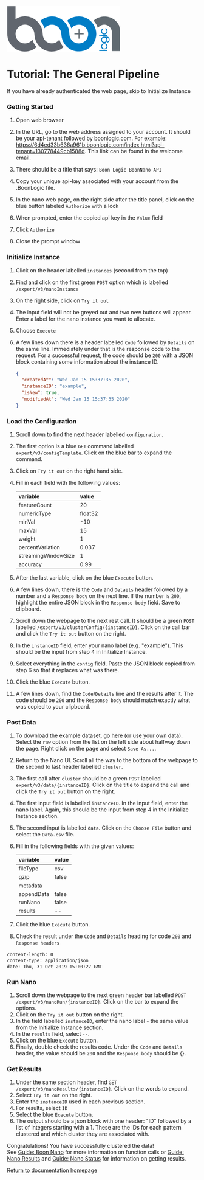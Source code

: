 ![Logo](../images/BoonLogic.png)
# Tutorial: The General Pipeline

If you have already authenticated the web page, skip to Initialize Instance
### Getting Started
1. Open web browser
2. In the URL, go to the web address assigned to your account. It should be your api-tenant followed by boonlogic.com. For example: https://6d4ed33b636a961b.boonlogic.com/index.html?api-tenant=130778449cb1588d. This link can be found in the welcome email.

3. There should be a title that says: `Boon Logic BoonNano API`
4. Copy your unique api-key associated with your account from the .BoonLogic file.
2. In the nano web page, on the right side after the title panel, click on the blue button labeled `Authorize` with a lock
3. When prompted, enter the copied api key in the `Value` field
4. Click `Authorize`
5. Close the prompt window

### Initialize Instance
1. Click on the header labelled `instances` (second from the top)
2. Find and click on the first green `POST` option which is labelled `/expert/v3/nanoInstance`
3. On the right side, click on `Try it out`
4. The input field will not be greyed out and two new buttons will appear. Enter a label for the nano instance you want to allocate.
4. Choose `Execute`
5. A few lines down there is a header labelled `Code` followed by `Details` on the same line. Immediately under that is the response code to the request. For a successful request, the code should be `200` with a JSON block containing some information about the instance ID.

    ```json
    {
      "createdAt": "Wed Jan 15 15:37:35 2020",
      "instanceID": "example",
      "isNew": true,
      "modifiedAt": "Wed Jan 15 15:37:35 2020"
    }
    ```

### Load the Configuration
1. Scroll down to find the next header labelled `configuration`.
2. The first option is a blue `GET` command labelled `expert/v3/configTemplate`. Click on the blue bar to expand the command.
3. Click on `Try it out` on the right hand side.
4. Fill in each field with the following values:  

    | variable | value |
    | ---| ---|
    | featureCount | 20 |
    | numericType | float32 |
    | minVal | -10 |
    | maxVal | 15 |
    | weight | 1 |
    | percentVariation | 0.037 |
    | streamingWindowSize | 1 |
    | accuracy | 0.99 |

5. After the last variable, click on the blue `Execute` button.
6. A few lines down, there is the `Code` and `Details` header followed by a number and a `Response body` on the next line. If the number is `200`, highlight the entire JSON block in the `Response body` field. Save to clipboard.
7. Scroll down the webpage to the next rest call. It should be a green `POST` labelled `/expert/v3/clusterConfig/{instanceID}`. Click on the call bar and click the `Try it out` button on the right.
8. In the `instanceID` field, enter your nano label (e.g. "example"). This should be the input from step 4 in Initialize Instance.
9. Select everything in the `config` field. Paste the JSON block copied from step 6 so that it replaces what was there.
10. Click the blue `Execute` button.
11. A few lines down, find the `Code`/`Details` line and the results after it. The code should be `200` and the `Response body` should match exactly what was copied to your clipboard.

### Post Data
1. To download the example dataset, go [here](https://github.com/boonlogic/boonlogic-rest-api/blob/master/Data.csv) (or use your own data). Select the `raw` option from the list on the left side about halfway down the page. Right click on the page and select `Save As...`.
1. Return to the Nano UI. Scroll all the way to the bottom of the webpage to the second to last header labelled `cluster`.
2. The first call after `cluster` should be a green `POST` labelled `expert/v3/data/{instanceID}`. Click on the title to expand the call and click the `Try it out` button on the right.
3. The first input field is labelled `instanceID`. In the input field, enter the nano label. Again, this should be the input from step 4 in the Initialize Instance section.
4. The second input is labelled `data`. Click on the `Choose File` button and select the `Data.csv` file.
5. Fill in the following fields with the given values:

    | variable | value |
    | --- | --- |
    | fileType | csv |
    | gzip | false |
    | metadata |  |
    | appendData | false |
    | runNano | false |
    | results | -- |

6. Click the blue `Execute` button.
7. Check the result under the `Code` and `Details` heading for code `200` and `Response headers`
```
content-length: 0
content-type: application/json
date: Thu, 31 Oct 2019 15:00:27 GMT
```

### Run Nano
1. Scroll down the webpage to the next green header bar labelled `POST` `/expert/v3/nanoRun/{instanceID}`. Click on the bar to expand the options.
2. Click on the `Try it out` button on the right.
3. In the field labelled `instanceID`, enter the nano label - the same value from the Initialize Instance section.
4. In the `results` field, select `--`.
3. Click on the blue `Execute` button.
2. Finally, double check the results code. Under the `Code` and `Details` header, the value should be `200` and the `Response body` should be {}.

### Get Results
1. Under the same section header, find `GET` `/expert/v3/nanoResults/{instanceID}`. Click on the words to expand.
2. Select `Try it out` on the right.
3. Enter the `instanceID` used in each previous section.
4. For results, select `ID`
5. Select the blue `Execute` button.
6. The output should be a json block with one header: "ID" followed by a list of integers starting with a 1. These are the IDs for each pattern clustered and which cluster they are associated with.


  Congratulations! You have successfully clustered the data!   
  See [Guide: Boon Nano](./Guide_Boon_Nano.md) for more information on function calls or [Guide: Nano Results](./Guide_Nano_Results.md) and [Guide: Nano Status](./Guide_Nano_Status.md) for information on getting results.
  <br/>

[Return to documentation homepage](./UI-docs.md)
